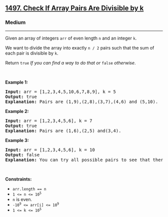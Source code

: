 <h2><a href="https://leetcode.com/problems/check-if-array-pairs-are-divisible-by-k/">1497. Check If Array Pairs Are Divisible by k</a></h2><h3>Medium</h3><hr><div><p>Given an array of integers <code>arr</code> of even length <code>n</code> and an integer <code>k</code>.</p>

<p>We want to divide the array into exactly <code>n / 2</code> pairs such that the sum of each pair is divisible by <code>k</code>.</p>

<p>Return <code>true</code><em> If you can find a way to do that or </em><code>false</code><em> otherwise</em>.</p>

<p>&nbsp;</p>
<p><strong class="example">Example 1:</strong></p>

<pre><strong>Input:</strong> arr = [1,2,3,4,5,10,6,7,8,9], k = 5
<strong>Output:</strong> true
<strong>Explanation:</strong> Pairs are (1,9),(2,8),(3,7),(4,6) and (5,10).
</pre>

<p><strong class="example">Example 2:</strong></p>

<pre><strong>Input:</strong> arr = [1,2,3,4,5,6], k = 7
<strong>Output:</strong> true
<strong>Explanation:</strong> Pairs are (1,6),(2,5) and(3,4).
</pre>

<p><strong class="example">Example 3:</strong></p>

<pre><strong>Input:</strong> arr = [1,2,3,4,5,6], k = 10
<strong>Output:</strong> false
<strong>Explanation:</strong> You can try all possible pairs to see that there is no way to divide arr into 3 pairs each with sum divisible by 10.
</pre>

<p>&nbsp;</p>
<p><strong>Constraints:</strong></p>

<ul>
	<li><code>arr.length == n</code></li>
	<li><code>1 &lt;= n &lt;= 10<sup>5</sup></code></li>
	<li><code>n</code> is even.</li>
	<li><code>-10<sup>9</sup> &lt;= arr[i] &lt;= 10<sup>9</sup></code></li>
	<li><code>1 &lt;= k &lt;= 10<sup>5</sup></code></li>
</ul>
</div>